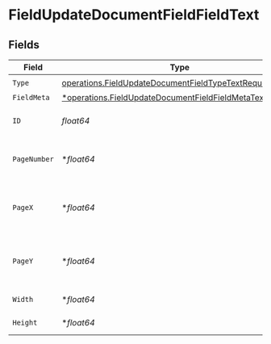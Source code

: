 # FieldUpdateDocumentFieldFieldText


## Fields

| Field                                                                                                                               | Type                                                                                                                                | Required                                                                                                                            | Description                                                                                                                         |
| ----------------------------------------------------------------------------------------------------------------------------------- | ----------------------------------------------------------------------------------------------------------------------------------- | ----------------------------------------------------------------------------------------------------------------------------------- | ----------------------------------------------------------------------------------------------------------------------------------- |
| `Type`                                                                                                                              | [operations.FieldUpdateDocumentFieldTypeTextRequest1](../../models/operations/fieldupdatedocumentfieldtypetextrequest1.md)          | :heavy_check_mark:                                                                                                                  | N/A                                                                                                                                 |
| `FieldMeta`                                                                                                                         | [*operations.FieldUpdateDocumentFieldFieldMetaTextRequest](../../models/operations/fieldupdatedocumentfieldfieldmetatextrequest.md) | :heavy_minus_sign:                                                                                                                  | N/A                                                                                                                                 |
| `ID`                                                                                                                                | *float64*                                                                                                                           | :heavy_check_mark:                                                                                                                  | The ID of the field to update.                                                                                                      |
| `PageNumber`                                                                                                                        | **float64*                                                                                                                          | :heavy_minus_sign:                                                                                                                  | The page number the field will be on.                                                                                               |
| `PageX`                                                                                                                             | **float64*                                                                                                                          | :heavy_minus_sign:                                                                                                                  | The X coordinate of where the field will be placed.                                                                                 |
| `PageY`                                                                                                                             | **float64*                                                                                                                          | :heavy_minus_sign:                                                                                                                  | The Y coordinate of where the field will be placed.                                                                                 |
| `Width`                                                                                                                             | **float64*                                                                                                                          | :heavy_minus_sign:                                                                                                                  | The width of the field.                                                                                                             |
| `Height`                                                                                                                            | **float64*                                                                                                                          | :heavy_minus_sign:                                                                                                                  | The height of the field.                                                                                                            |
